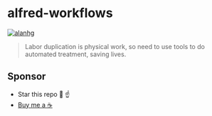 # alfred-workflows

[![alanhg](https://jaywcjlove.github.io/sb/lang/chinese.svg)](README-zh.md)

> Labor duplication is physical work, so need to use tools to do automated treatment, saving lives.

## Sponsor

- Star this repo 🌟 ☝️ 
- [Buy me a ☕️ ](https://www.paypal.com/paypalme/alanhe421)
